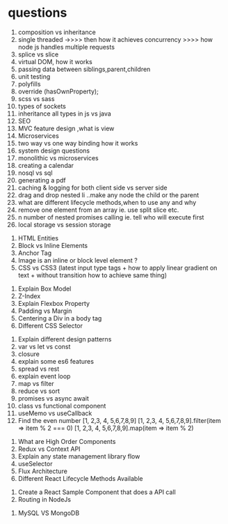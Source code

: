 # questions

1.  composition vs inheritance
2.  single threaded ->>>> then how it achieves concurrency >>>> how node js handles multiple requests
3.  splice vs slice
4.  virtual DOM, how it works
5.  passing data between siblings,parent,children
6.  unit testing
7.  polyfills
8.  override (hasOwnProperty);
9.  scss vs sass
10. types of sockets
11. inheritance all types in js vs java
12. SEO
13. MVC feature design ,what is view
14. Microservices
15. two way vs one way binding how it works
16. system design questions
17. monolithic vs microservices
18. creating a calendar
19. nosql vs sql
20. generating a pdf
21. caching & logging for both client side vs server side
22. drag and drop nested li ..make any node the child or the parent
23. what are different lifecycle methods,when to use any and why
24. remove one element from an array ie. use split slice etc.
25. n number of nested promises calling ie. tell who will execute first
26. local storage vs session storage

<!-- HTML -->

1. HTML Entities
2. Block vs Inline Elements
3. Anchor Tag
4. Image is an inline or block level element ?
5. CSS vs CSS3
   (latest input type tags + how to apply linear gradient on text + without transition how to achieve same thing)

<!-- CSS -->

1. Explain Box Model
2. Z-Index
3. Explain Flexbox Property
4. Padding vs Margin
5. Centering a Div in a body tag
6. Different CSS Selector

<!-- Javascript -->

1. Explain different design patterns
2. var vs let vs const
3. closure
4. explain some es6 features
5. spread vs rest
6. explain event loop
7. map vs filter
8. reduce vs sort
9. promises vs async await
10. class vs functional component
11. useMemo vs useCallback
12. Find the even number [1, 2,3, 4, 5,6,7,8,9]
    [1, 2,3, 4, 5,6,7,8,9].filter(item => item % 2 === 0)
    [1, 2,3, 4, 5,6,7,8,9].map(item => item % 2)

<!-- React -->

1. What are High Order Components
2. Redux vs Context API
3. Explain any state management library flow
4. useSelector
5. Flux Architecture
6. Different React Lifecycle Methods Available

<!-- Node -->

1. Create a React Sample Component that does a API call
2. Routing in NodeJs

<!-- DataBase -->

1. MySQL VS MongoDB
